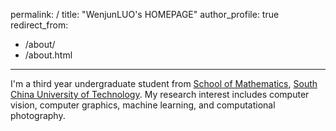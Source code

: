 permalink: /
title: "WenjunLUO's HOMEPAGE"
author_profile: true
redirect_from: 
  - /about/
  - /about.html
---

I'm a third year undergraduate student from [School of Mathematics](https://www2.scut.edu.cn/math/), [South China University of Technology](https://www.scut.edu.cn/new/). My research interest includes computer vision, computer graphics, machine learning, and computational photography.


